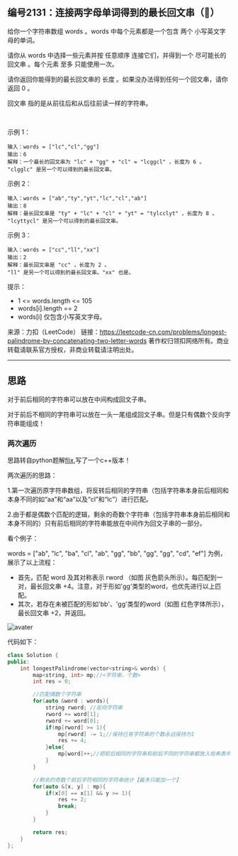## 编号2131：连接两字母单词得到的最长回文串（🍵）

给你一个字符串数组 words 。words 中每个元素都是一个包含 两个 小写英文字母的单词。

请你从 words 中选择一些元素并按 任意顺序 连接它们，并得到一个 尽可能长的回文串 。每个元素 至多 只能使用一次。

请你返回你能得到的最长回文串的 长度 。如果没办法得到任何一个回文串，请你返回 0 。

回文串 指的是从前往后和从后往前读一样的字符串。

 

示例 1：
```
输入：words = ["lc","cl","gg"]
输出：6
解释：一个最长的回文串为 "lc" + "gg" + "cl" = "lcggcl" ，长度为 6 。
"clgglc" 是另一个可以得到的最长回文串。
```
示例 2：
```
输入：words = ["ab","ty","yt","lc","cl","ab"]
输出：8
解释：最长回文串是 "ty" + "lc" + "cl" + "yt" = "tylcclyt" ，长度为 8 。
"lcyttycl" 是另一个可以得到的最长回文串。
```
示例 3：
```
输入：words = ["cc","ll","xx"]
输出：2
解释：最长回文串是 "cc" ，长度为 2 。
"ll" 是另一个可以得到的最长回文串。"xx" 也是。 
```
提示：

* 1 <= words.length <= 105
* words[i].length == 2
* words[i] 仅包含小写英文字母。


来源：力扣（LeetCode）
链接：https://leetcode-cn.com/problems/longest-palindrome-by-concatenating-two-letter-words
著作权归领扣网络所有。商业转载请联系官方授权，非商业转载请注明出处。

---
## 思路

对于前后相同的字符串可以放在中间构成回文子串。

对于前后不相同的字符串可以放在一头一尾组成回文子串。但是只有偶数个反向字符串能组成！

### 两次遍历

思路转自python题解[flix](https://leetcode-cn.com/problems/longest-palindrome-by-concatenating-two-letter-words/solution/ha-xi-biao-liang-ci-bian-li-qing-song-yi-5t0j/),写了一个c++版本！

两次遍历的思路：

1.第一次遍历原字符串数组，将反转后相同的字符串（包括字符串本身前后相同和本身不同的如“aa”和“aa”以及“cl”和“lc”）进行匹配。

2.由于都是偶数个匹配的逻辑，剩余的奇数个字符串（包括字符串本身前后相同和本身不同的）只有前后相同的字符串能放在中间作为回文子串的一部分。

看个例子：

words = ["ab", "lc", "ba", "cl", "ab", "gg", "bb", "gg", "gg", "cd", "ef"] 为例，展示了以上流程：

* 首先，匹配 word 及其对称表示 rword （如图 灰色箭头所示）。每匹配到一对，最长回文串 +4。注意，对于形如'gg'类型的word，也优先进行以上匹配。
* 其次，若存在未被匹配的形如'bb'、'gg'类型的word（如图 红色字体所示），最长回文串 +2，并返回。

![avater](https://pic.leetcode-cn.com/1641664283-bgtNog-LeetCode-5962-trans.svg)

代码如下：
```c++
class Solution {
public:
    int longestPalindrome(vector<string>& words) {
        map<string, int> mp;//<字符串，个数>
        int res = 0;

        //匹配偶数个字符串
        for(auto &word : words){
            string rword; //反向字符串
            rword += word[1]; 
            rword += word[0];
            if(mp[rword] >= 1){
                mp[rword] -= 1;//保持已有字符串的个数永远保持为1
                res += 4;
            }else{
                mp[word]++;//把前后相同的字符串和前后不同的字符串都放入哈希表中
            }
        }

        //剩余的奇数个前后字符相同的字符串统计【最多只能加一个】
        for(auto &[x, y] : mp){
            if(x[0] == x[1] && y >= 1){
                res += 2;
                break;
            }
        }

        return res;
    }
};
```

### 